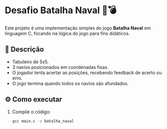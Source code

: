 # Desafio Batalha Naval 🚢💣

Este projeto é uma implementação simples do jogo **Batalha Naval** em linguagem C, focando na lógica do jogo para fins didáticos.

## 📌 Descrição

- Tabuleiro de 5x5.
- 3 navios posicionados em coordenadas fixas.
- O jogador tenta acertar as posições, recebendo feedback de acerto ou erro.
- O jogo termina quando todos os navios são afundados.

## ⚙️ Como executar

1. Compile o código:
   ```bash
   gcc main.c -o batalha_naval
